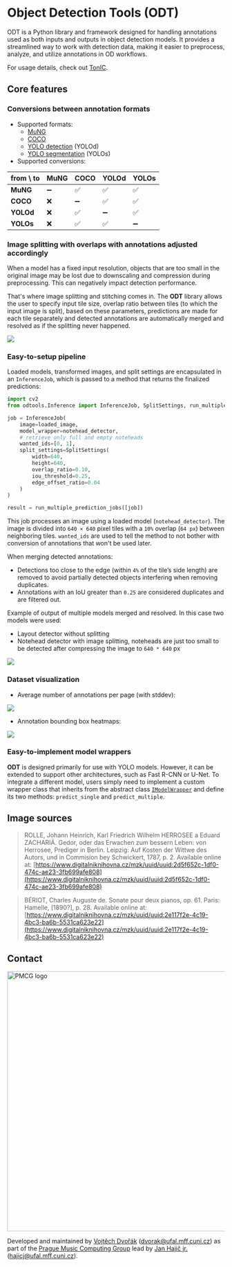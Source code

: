 # Object Detection Tools (ODT)

ODT is a Python library and framework designed for handling annotations used as both inputs and outputs in object detection models. It provides a streamlined way to work with detection data, making it easier to preprocess, analyze, and utilize annotations in OD workflows.

For usage details, check out [TonIC](https://github.com/v-dvorak/tonic).

## Core features

### Conversions between annotation formats

- Supported formats:
    - [MuNG](https://github.com/OMR-Research/mung)
    - [COCO](https://cocodataset.org/#home)
    - [YOLO detection](https://docs.ultralytics.com/datasets/detect/) (YOLOd)
    - [YOLO segmentation](https://docs.ultralytics.com/datasets/segment/) (YOLOs)
- Supported conversions:

| from \ to | MuNG | COCO | YOLOd | YOLOs |
|-----------|------|------|-------|-------|
| **MuNG**  | ➖    | ✅    | ✅     | ✅     |
| **COCO**  | ❌    | ➖    | ✅     | ✅     |
| **YOLOd** | ❌    | ✅    | ➖     | ✅     |
| **YOLOs** | ❌    | ✅    | ✅     | ➖     |

### Image splitting with overlaps with annotations adjusted accordingly

When a model has a fixed input resolution, objects that are too small in the original image may be lost due to downscaling and compression during preprocessing. This can negatively impact detection performance.

That's where image splitting and stitching comes in. The **ODT** library allows the user to specify input tile size, overlap ratio between tiles (to which the input image is split), based on these parameters, predictions are made for each tile separately and detected annotations are automatically merged and resolved as if the splitting never happened.

![](docs/splitviz/unique-viz.jpg)

### Easy-to-setup pipeline

Loaded models, transformed images, and split settings are encapsulated in an `InferenceJob`, which is passed to a method that returns the finalized predictions:

```python
import cv2
from odtools.Inference import InferenceJob, SplitSettings, run_multiple_prediction_jobs

job = InferenceJob(
    image=loaded_image,
    model_wrapper=notehead_detector,
    # retrieve only full and empty noteheads
    wanted_ids=[0, 1],
    split_settings=SplitSettings(
        width=640,
        height=640,
        overlap_ratio=0.10,
        iou_threshold=0.25,
        edge_offset_ratio=0.04
    )
)

result = run_multiple_prediction_jobs([job])
```

This job processes an image using a loaded model (`notehead_detector`). The image is divided into `640 × 640` pixel tiles with a `10%` overlap (`64 px`) between neighboring tiles. `wanted_ids` are used to tell the method to not bother with conversion of annotations that won't be used later.

When merging detected annotations:

- Detections too close to the edge (within `4%` of the tile’s side length) are removed to avoid partially detected objects interfering when removing duplicates.
- Annotations with an IoU greater than `0.25` are considered duplicates and are filtered out.

Example of output of multiple models merged and resolved. In this case two models were used:

- Layout detector without splitting
- Notehead detector with image splitting, noteheads are just too small to be detected after compressing the image to `640 * 640` px

![](docs/analysis-showcase.png)

### Dataset visualization

- Average number of annotations per page (with stddev):

![](docs/graphs/annot_counts.png)

- Annotation bounding box heatmaps:

![](docs/graphs/combined.png)

### Easy-to-implement model wrappers

**ODT** is designed primarily for use with YOLO models. However, it can be extended to support other architectures, such as Fast R-CNN or U-Net. To integrate a different model, users simply need to implement a custom wrapper class that inherits from the abstract class [`IModelWrapper`](odtools/Inference/ModelWrappers/ModelWrapper.py) and define its two methods: `predict_single` and `predict_multiple`.

## Image sources

> ROLLE, Johann Heinrich, Karl Friedrich Wilhelm HERROSEE a Eduard ZACHARIÄ. Gedor, oder das Erwachen zum bessern Leben: von Herrosee, Prediger in Berlin. Leipzig: Auf Kosten der Wittwe des Autors, und in Commision bey Schwickert, 1787, p. 2. Available online at: [https://www.digitalniknihovna.cz/mzk/uuid/uuid:2d5f652c-1df0-474c-ae23-3fb699afe808](https://www.digitalniknihovna.cz/mzk/uuid/uuid:2d5f652c-1df0-474c-ae23-3fb699afe808)

> BÉRIOT, Charles Auguste de. Sonate pour deux pianos, op. 61. Paris: Hamelle, [1890?], p. 28. Available online at: [https://www.digitalniknihovna.cz/mzk/uuid/uuid:2e117f2e-4c19-4bc3-ba6b-5531ca623e22](https://www.digitalniknihovna.cz/mzk/uuid/uuid:2e117f2e-4c19-4bc3-ba6b-5531ca623e22)

## Contact

<img src="https://ufal.mff.cuni.cz/~hajicj/2024/images/logo-large.png" width="600px" alt="PMCG logo">

Developed and maintained by [Vojtěch Dvořák](https://github.com/v-dvorak) ([dvorak@ufal.mff.cuni.cz](mailto:dvorak@ufal.mff.cuni.cz)) as part of the [Prague Music Computing Group](https://ufal.mff.cuni.cz/pmcg) lead by [Jan Hajič jr.](https://ufal.mff.cuni.cz/jan-hajic-jr) ([hajicj@ufal.mff.cuni.cz](mailto:hajicj@ufal.mff.cuni.cz)).
